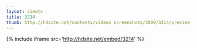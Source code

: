 ```yaml
---
layout: sieutv
title: 3214
thumb: http://hdsite.net/contents/videos_screenshots/3000/3214/preview_360p.mp4.jpg
---
```

{% include iframe src='http://hdsite.net/embed/3214' %}
 
